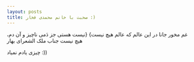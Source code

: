 ```yaml
---
layout: posts
title: صحبت با خانم محمدی فخار :)
---
```


،غم مخور جانا در این عالم که عالم هیچ نیست}
{نیست هستی جز دَمی ناچیز و آن دم هیچ نیست
جناب ملک الشعرای بهار

چیزی یادم نمیاد :))